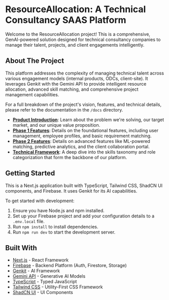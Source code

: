 # ResourceAllocation: A Technical Consultancy SAAS Platform

Welcome to the ResourceAllocation project! This is a comprehensive, GenAI-powered solution designed for technical consultancy companies to manage their talent, projects, and client engagements intelligently.

## About The Project

This platform addresses the complexity of managing technical talent across various engagement models (internal products, ODCs, client-site). It leverages Genkit with the Gemini API to provide intelligent resource allocation, advanced skill matching, and comprehensive project management capabilities.

For a full breakdown of the project's vision, features, and technical details, please refer to the documentation in the `/docs` directory.

- **[Product Introduction](./docs/INTRODUCTION.md)**: Learn about the problem we're solving, our target market, and our unique value proposition.
- **[Phase 1 Features](./docs/FEATURES_PHASE_1.md)**: Details on the foundational features, including user management, employee profiles, and basic requirement matching.
- **[Phase 2 Features](./docs/FEATURES_PHASE_2.md)**: Details on advanced features like ML-powered matching, predictive analytics, and the client collaboration portal.
- **[Technical Framework](./docs/TECHNICAL_FRAMEWORK.md)**: A deep dive into the skills taxonomy and role categorization that form the backbone of our platform.

## Getting Started

This is a Next.js application built with TypeScript, Tailwind CSS, ShadCN UI components, and Firebase. It uses Genkit for its AI capabilities.

To get started with development:
1.  Ensure you have Node.js and npm installed.
2.  Set up your Firebase project and add your configuration details to a `.env.local` file.
3.  Run `npm install` to install dependencies.
4.  Run `npm run dev` to start the development server.

## Built With

*   [Next.js](https://nextjs.org/) - React Framework
*   [Firebase](https://firebase.google.com/) - Backend Platform (Auth, Firestore, Storage)
*   [Genkit](https://firebase.google.com/docs/genkit) - AI Framework
*   [Gemini API](https://ai.google.dev/) - Generative AI Models
*   [TypeScript](https://www.typescriptlang.org/) - Typed JavaScript
*   [Tailwind CSS](https://tailwindcss.com/) - Utility-First CSS Framework
*   [ShadCN UI](https://ui.shadcn.com/) - UI Components
